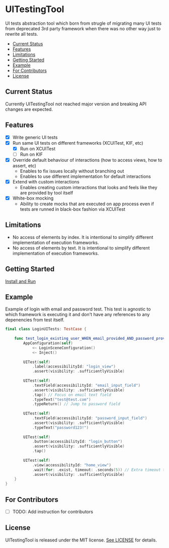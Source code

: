
# UITestingTool

UI tests abstraction tool which born from strugle of migrating many UI tests from deprecated 3rd party framework when there was no other way just to rewrite all tests.

- [Current Status](#current-status)
- [Features](#features)
- [Limitations](#limitations)
- [Getting Started](#getting-started)
- [Example](#example)
- [For Contributors](#for-contributors)
- [License](#license)

## Current Status

Currently UITestingTool not reached major version and breaking API changes are expected.

## Features

- [x] Write generic UI tests
- [x] Run same UI tests on different frameworks (XCUITest, KIF, etc)
    - [x] Run on XCUITest
    - [ ] Run on KIF
- [x] Override default behaviour of interactions (how to access views, how to assert, etc)
    - Enables to fix issues locally without branching out
    - Enables to use different implementation for default interactions 
- [x] Extend with custom interactions
    - Enables creating custom interactions that looks and feels like they are provided by tool itself
- [x] White-box mocking
    - Ability to create mocks that are executed on app process even if tests are runned in black-box fashion via XCUITest

## Limitations

- No access of elements by index. It is intentional to simplify different implementation of execution frameworks.
- No access of elements by text. It is intentional to simplify different implementation of execution frameworks.

## Getting Started

[Install and Run](https://github.com/MobilePayDev/UITestingTool/tree/main/docs/install-and-run.md)

## Example

Example of login with email and password test. 
This test is agnostic to which framework is executing it and don't have any references to any depenencies from test itself.

```swift
final class LoginUITests: TestCase {
    
    func test_login_existing_user_WHEN_email_provided_AND_password_provided_THEN_login_success_AND_home_screen_visible() {
        AppConfiguration(self)
            <~ LoginSceneConfiguration()
            <~ Inject()
        
        UITest(self)
            .label(accessibilityId: "login_view")
            .assert(visibility: .sufficientlyVisible)
            
        UITest(self)
            .textField(accessibilityId: "email_input_field")
            .assert(visibility: .sufficientlyVisible)
            .tap() // Focus on email text field
            .typeText("test@test.com")
            .typeReturn() // Jump to password field
            
        UITest(self)
            .textField(accessibilityId: "password_input_field")
            .assert(visibility: .sufficientlyVisible)
            .typeText("password123!")
            
        UITest(self)
            .button(accessibilityId: "login_button")
            .assert(visibility: .sufficientlyVisible)
            .tap()
            
        UITest(self)
            .view(accessibilityId: "home_view")
            .wait(for: .exist, timeout: .seconds(5)) // Extra timeout to accomodate for request time and animations
            .assert(visibility: .sufficientlyVisible)
    }
}
```

## For Contributors

- [ ] TODO: Add instruction for contributors

## License

UITestingTool is released under the MIT license. [See LICENSE](https://github.com/MobilePayDev/UITestingTool/tree/main/LICENSE) for details.
